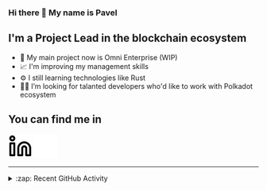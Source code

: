 ### Hi there 👋 My name is Pavel

## I'm a Project Lead in the blockchain ecosystem 

- 🚀 My main project now is Omni Enterprise (WIP)
- 📈 I'm improving my management skills
- ⚙️ I still learning technologies like Rust
- 🧑‍💻 I’m looking for talanted developers who'd like to work with Polkadot ecosystem

## You can find me in
[![website](./img/linkedin-light.svg)](https://www.linkedin.com/in/golovkinpl/)
[![website](./img/linkedin-dark.svg)](https://www.linkedin.com/in/golovkinpl/)

---

<details>
  <summary>:zap: Recent GitHub Activity</summary>
  
<!--START_SECTION:activity-->
1. 🎉 Merged PR [#576](https://github.com/novasamatech/metadata-portal/pull/576) in [novasamatech/metadata-portal](https://github.com/novasamatech/metadata-portal)
2. 🔒 Closed issue [#572](https://github.com/novasamatech/metadata-portal/issues/572) in [novasamatech/metadata-portal](https://github.com/novasamatech/metadata-portal)
3. 🗣 Commented on [#572](https://github.com/novasamatech/metadata-portal/issues/572#issuecomment-1857350287) in [novasamatech/metadata-portal](https://github.com/novasamatech/metadata-portal)
4. 🗣 Commented on [#573](https://github.com/novasamatech/metadata-portal/issues/573#issuecomment-1857350177) in [novasamatech/metadata-portal](https://github.com/novasamatech/metadata-portal)
5. 🔒 Closed issue [#573](https://github.com/novasamatech/metadata-portal/issues/573) in [novasamatech/metadata-portal](https://github.com/novasamatech/metadata-portal)
<!--END_SECTION:activity-->

</details>

